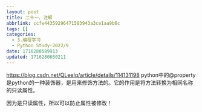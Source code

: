 ```yaml
---
layout: post
title: 二十一、注解
abbrlink: ccfe44359296471583943a3ce1aa9b6c
tags: []
categories:
  - 3.编程学习
  - Python Study-2022/9
date: 1716280589913
updated: 1716280660211
---
```


<https://blog.csdn.net/QLeelq/article/details/114131198>
python中的@property是python的一种装饰器，是用来修饰方法的。它的作用是将方法转换为相同名称的只读属性。

因为是只读属性，所以可以防止属性被修改！

